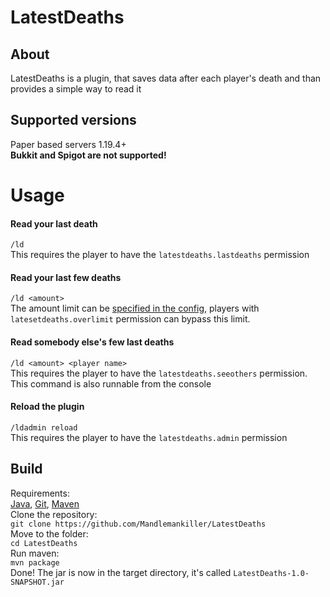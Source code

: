 # LatestDeaths
## About
LatestDeaths is a plugin, that saves data after each player's death and than provides a simple way to read it
## Supported versions
Paper based servers 1.19.4+<br>
**Bukkit and Spigot are not supported!**
# Usage
#### Read your last death
`/ld`<br>
This requires the player to have the `latestdeaths.lastdeaths` permission
#### Read your last few deaths
`/ld <amount>`<br>
The amount limit can be [specified in the config](https://github.com/Mandlemankiller/LatestDeaths/blob/master/src/main/resources/config.yml#L3), players with `latesetdeaths.overlimit` permission can bypass this limit.
#### Read somebody else's few last deaths
`/ld <amount> <player name>`<br>
This requires the player to have the `latestdeaths.seeothers` permission.<br>
This command is also runnable from the console
#### Reload the plugin
`/ldadmin reload`<br>
This requires the player to have the `latestdeaths.admin` permission
## Build
Requirements: <br>
[Java](https://java.com), [Git](https://git-scm.com/), [Maven](https://maven.apache.org/)<br>
Clone the repository:<br>
```git clone https://github.com/Mandlemankiller/LatestDeaths``` <br>
Move to the folder:<br>
```cd LatestDeaths``` <br>
Run maven: <br>
```mvn package``` <br>
Done! The jar is now in the target directory, it's called ```LatestDeaths-1.0-SNAPSHOT.jar```